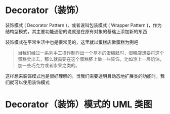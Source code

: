 # Decorator（装饰）

装饰模式 ( Decorator Pattern )，或者说叫包装模式 ( Wrapper Pattern )，作为结构型模式，其主要功能通俗的说就是在原有对象的基础上添加新的东西

装饰模式在平常生活中也是很常见的，这里就以蛋糕店做蛋糕为例吧

>当我们经过一系列手工操作制作出一个基本的蛋糕胚时，蛋糕店想要将这个蛋糕卖出去，那么就需要在这个蛋糕胚上做一些装饰，比如涂上一层奶油，加一些巧克力或者水果之类的。

这样想来装饰模式也是很好理解的。当我们需要透明且动态地扩展类的功能时，我们就可以使用装饰模式

# Decorator（装饰）模式的 UML 类图

